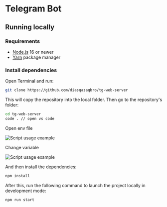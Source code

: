 # Telegram Bot

## Running locally 

### Requirements

- [Node.js](https://nodejs.org) 16 or newer
- [Yarn](https://yarnpkg.com) package manager

### Install dependencies

Open Terminal and run:

````bash
git clone https://github.com/diasqazaqbro/tg-web-server
````

This will copy the repository into the local folder. Then go to the repository's folder:

```bash
cd tg-web-server
code . // open vs code
```

Open env file

![Script usage example](https://ibb.co.com/6sJRmNQ)


Change variable

![Script usage example](https://ibb.co.com/D8S9GFv)


And then install the dependencies:

```bash
npm install
```

After this, run the following command to launch the project locally in development mode:

```bash
npm run start
```
